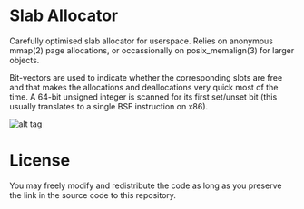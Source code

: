 # Slab Allocator

Carefully optimised slab allocator for userspace. Relies on anonymous mmap(2) 
page allocations, or occassionally on posix_memalign(3) for larger objects.

Bit-vectors are used to indicate whether the corresponding slots are free
and that makes the allocations and deallocations very quick most of the time.
A 64-bit unsigned integer is scanned for its first set/unset bit (this
usually translates to a single BSF instruction on x86).

![alt tag](https://raw.github.com/bbu/userland-slab-allocator/master/screenshot.png)

# License

You may freely modify and redistribute the code as long as you preserve the
link in the source code to this repository.
